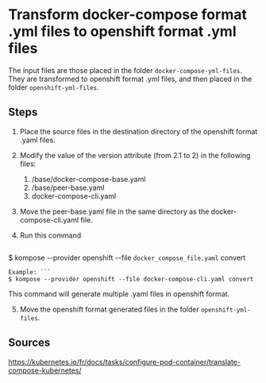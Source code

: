 # Transform docker-compose format .yml files to openshift format .yml files

The input files are those placed in the folder `docker-compose-yml-files`.
They are transformed to openshift format .yml files, and then placed in the folder `openshift-yml-files`.


## Steps

1. Place the source files in the destination directory of the openshift format .yaml files.
   
2. Modify the value of the version attribute (from 2.1 to 2) in the following files:
   1. /base/docker-compose-base.yaml
   2. /base/peer-base.yaml
   3. docker-compose-cli.yaml
   
3. Move the peer-base.yaml file in the same directory as the docker-compose-cli.yaml file.

4. Run this command
   ```
$ kompose --provider openshift --file `docker_compose_file.yaml` convert
```
Example: ```
$ kompose --provider openshift --file docker-compose-cli.yaml convert
```
This command will generate multiple .yaml files in openshift format.

5. Move the openshift format generated files in the folder  `openshift-yml-files`.

## Sources

https://kubernetes.io/fr/docs/tasks/configure-pod-container/translate-compose-kubernetes/